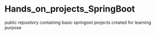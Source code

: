 # Hands_on_projects_SpringBoot
public repository containing basic springoot projects created for learning purpose
